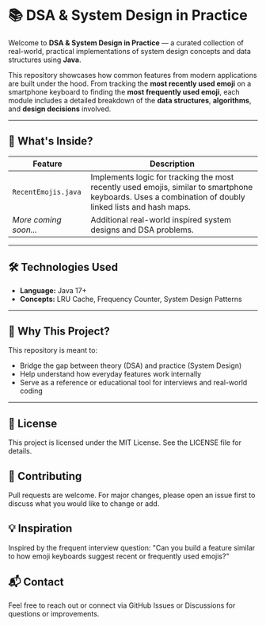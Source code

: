 # 📚 DSA & System Design in Practice

Welcome to **DSA & System Design in Practice** — a curated collection of real-world, practical implementations of system design concepts and data structures using **Java**.

This repository showcases how common features from modern applications are built under the hood. From tracking the **most recently used emoji** on a smartphone keyboard to finding the **most frequently used emoji**, each module includes a detailed breakdown of the **data structures**, **algorithms**, and **design decisions** involved.

---

## 🚀 What's Inside?

| Feature                        | Description |
|--------------------------------|-------------|
| `RecentEmojis.java`            | Implements logic for tracking the most recently used emojis, similar to smartphone keyboards. Uses a combination of doubly linked lists and hash maps. |
| _More coming soon..._          | Additional real-world inspired system designs and DSA problems. |

---

## 🛠 Technologies Used

- **Language:** Java 17+
- **Concepts:** LRU Cache, Frequency Counter, System Design Patterns

---

## 📖 Why This Project?

This repository is meant to:
- Bridge the gap between theory (DSA) and practice (System Design)
- Help understand how everyday features work internally
- Serve as a reference or educational tool for interviews and real-world coding

---

## 📄 License
This project is licensed under the MIT License. See the LICENSE file for details.

## 🤝 Contributing
Pull requests are welcome. For major changes, please open an issue first to discuss what you would like to change or add.

## 💡 Inspiration
Inspired by the frequent interview question:
"Can you build a feature similar to how emoji keyboards suggest recent or frequently used emojis?"

## 📬 Contact
Feel free to reach out or connect via GitHub Issues or Discussions for questions or improvements.

